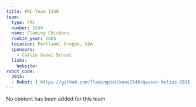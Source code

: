 ```yaml
---
title: FRC Team 1540
team:
  type: FRC
  number: 1540
  name: Flaming Chickens
  rookie_year: 2005
  location: Portland, Oregon, USA
  sponsors:
    - Catlin Gabel School
  links:
    Website: 
robot_code:
  2015:
  - Robot: ['https://github.com/flamingchickens1540/quasar-helios-2015', 'Java']
---
```

No content has been added for this team